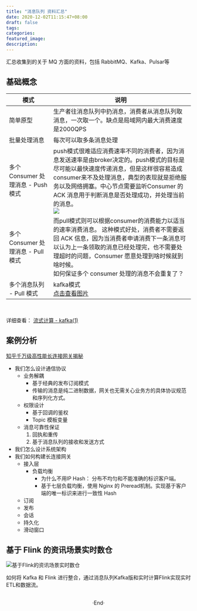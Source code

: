 ```yaml
---
title: "消息队列 资料汇总"
date: 2020-12-02T11:15:47+08:00
draft: false
tags: 
categories: 
featured_image: 
description: 
---
```




汇总收集到的关于 MQ 方面的资料，包括 RabbitMQ、Kafka、Pulsar等


## 基础概念

| 模式 | 说明 | 
|-- |---|
|简单原型 | 生产者往消息队列中扔消息，消费者从消息队列取消息，一次取一个。缺点是局域网内最大消费速度是2000QPS|
|批量处理消息 | 每次可以取多条消息处理|
|多个 Consumer 处理消息 - Push 模式 |push模式很难适应消费速率不同的消费者，因为消息发送速率是由broker决定的。push模式的目标是尽可能以最快速度传递消息，但是这样很容易造成consumer来不及处理消息，典型的表现就是拒绝服务以及网络拥塞。中心节点需要监听Consumer 的 ACK 消息用于判断消息是否处理成功，并处理当前的消息。 <br/> ![](https://pjmike-1253796536.cos.ap-beijing.myqcloud.com/p2p_queue.png)|
|多个 Consumer 处理消息 - Pull 模式 | 而pull模式则可以根据consumer的消费能力以适当的速率消费消息。 这种模式好处，消费者不需要返回 ACK 信息，因为当消费者申请消费下一条消息可以认为上一条领取的消息已经处理完，也不需要处理超时的问题，Consumer 愿意处理到啥时候就到啥时候。<br /> 如何保证多个 consumer 处理的消息不会重复了？ |
| 多个消息队列 - Pull 模式 | kafka模式 <br />[点击查看图片](https://img-blog.csdn.net/20180815151605738?watermark/2/text/aHR0cHM6Ly9ibG9nLmNzZG4ubmV0L3UwMTIxNDIyNDc=/font/5a6L5L2T/fontsize/400/fill/I0JBQkFCMA==/dissolve/70) |

<br />

详细查看： [流式计算 - kafka(1)](https://mp.weixin.qq.com/s?__biz=MzA4MzEzNjA0NA==&mid=222594584&idx=1&sn=d64e5f5768ce48bd0bee1824b30fb1e3&scene=0#rd)

## 案例分析
 [知乎千万级高性能长连接网关揭秘](https://www.infoq.cn/article/UXrU4hr_mlMX3q84MB9M)

- 我们怎么设计通信协议
    - 业务解耦
        - 基于经典的发布订阅模式
        - 传输的消息是纯二进制数据，网关也无需关心业务方的具体协议规范和序列化方式。
    - 权限设计
        - 基于回调的鉴权
        - Topic 模板变量
    - 消息可靠性保证
       1. 回执和重传
       2. 基于消息队列的接收和发送方式
- 我们怎么设计系统架构
- 我们如何构建长连接网关
    - 接入层
        - 负载均衡
            - 为什么不用IP Hash： 分布不均匀和不能准确的标识客户端。
            - 基于七层负载均衡，使用 Nginx 的 Preread机制。实现基于客户端的唯一标识来进行一致性 Hash
    - 订阅
    - 发布
    - 会话
    - 持久化
    - 滑动窗口


## 基于 Flink 的资讯场景实时数仓

![基于Flink的资讯场景实时数仓](https://help-static-aliyun-doc.aliyuncs.com/assets/img/zh-CN/3989853951/p97864.png)

如何将 Kafka 和 Flink 进行整合，通过消息队列Kafka版和实时计算Flink实现实时ETL和数据流。


<br>

<center>  ·End·  </center>
